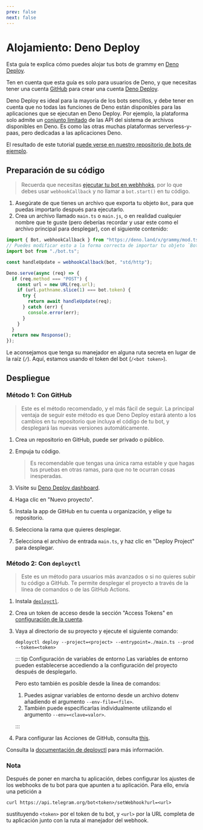```yaml
---
prev: false
next: false
---
```


# Alojamiento: Deno Deploy

Esta guía te explica cómo puedes alojar tus bots de grammy en [Deno Deploy](https://deno.com/deploy).

Ten en cuenta que esta guía es solo para usuarios de Deno, y que necesitas tener una cuenta [GitHub](https://github.com) para crear una cuenta [Deno Deploy](https://deno.com/deploy).

Deno Deploy es ideal para la mayoría de los bots sencillos, y debe tener en cuenta que no todas las funciones de Deno están disponibles para las aplicaciones que se ejecutan en Deno Deploy.
Por ejemplo, la plataforma solo admite un [conjunto limitado](https://docs.deno.com/deploy/classic/api/runtime-fs/) de las API del sistema de archivos disponibles en Deno.
Es como las otras muchas plataformas serverless-y-paas, pero dedicadas a las aplicaciones Deno.

El resultado de este tutorial [puede verse en nuestro repositorio de bots de ejemplo](https://github.com/grammyjs/examples/tree/main/setups/deno-deploy).

## Preparación de su código

> Recuerda que necesitas [ejecutar tu bot en webhhoks](../guide/deployment-types#como-usar-webhooks), por lo que debes usar `webhookCallback` y no llamar a `bot.start()` en tu código.

1. Asegúrate de que tienes un archivo que exporta tu objeto `Bot`, para que puedas importarlo después para ejecutarlo.
2. Crea un archivo llamado `main.ts` o `main.js`, o en realidad cualquier nombre que te guste (pero deberías recordar y usar este como el archivo principal para desplegar), con el siguiente contenido:

```ts
import { Bot, webhookCallback } from "https://deno.land/x/grammy/mod.ts";
// Puedes modificar esto a la forma correcta de importar tu objeto `Bot`.
import bot from "./bot.ts";

const handleUpdate = webhookCallback(bot, "std/http");

Deno.serve(async (req) => {
  if (req.method === "POST") {
    const url = new URL(req.url);
    if (url.pathname.slice(1) === bot.token) {
      try {
        return await handleUpdate(req);
      } catch (err) {
        console.error(err);
      }
    }
  }
  return new Response();
});
```

Le aconsejamos que tenga su manejador en alguna ruta secreta en lugar de la raíz (`/`).
Aquí, estamos usando el token del bot (`/<bot token>`).

## Despliegue

### Método 1: Con GitHub

> Este es el método recomendado, y el más fácil de seguir.
> La principal ventaja de seguir este método es que Deno Deploy estará atento a los cambios en tu repositorio que incluya el código de tu bot, y desplegará las nuevas versiones automáticamente.

1. Crea un repositorio en GitHub, puede ser privado o público.
2. Empuja tu código.

   > Es recomendable que tengas una única rama estable y que hagas tus pruebas en otras ramas, para que no te ocurran cosas inesperadas.

3. Visite su [Deno Deploy dashboard](https://dash.deno.com/account/overview).
4. Haga clic en "Nuevo proyecto".
5. Instala la app de GitHub en tu cuenta u organización, y elige tu repositorio.
6. Selecciona la rama que quieres desplegar.
7. Selecciona el archivo de entrada `main.ts`, y haz clic en "Deploy Project" para desplegar.

### Método 2: Con `deployctl`

> Este es un método para usuarios más avanzados o si no quieres subir tu código a GitHub.
> Te permite desplegar el proyecto a través de la línea de comandos o de las GitHub Actions.

1. Instala [`deployctl`](https://github.com/denoland/deployctl).
2. Crea un token de acceso desde la sección "Access Tokens" en [configuración de la cuenta](https://dash.deno.com/account).
3. Vaya al directorio de su proyecto y ejecute el siguiente comando:

   ```sh:no-line-numbers
   deployctl deploy --project=<project> --entrypoint=./main.ts --prod --token=<token>
   ```

   ::: tip Configuración de variables de entorno
   Las variables de entorno pueden establecerse accediendo a la configuración del proyecto después de desplegarlo.

   Pero esto también es posible desde la línea de comandos:

   1. Puedes asignar variables de entorno desde un archivo dotenv añadiendo el argumento `--env-file=<file>`.
   2. También puede especificarlas individualmente utilizando el argumento `--env=<clave=valor>`.

   :::
4. Para configurar las Acciones de GitHub, consulta [this](https://github.com/denoland/deployctl/blob/main/action/README.md).

Consulta la [documentación de deployctl](https://docs.deno.com/deploy/classic/deployctl/) para más información.

### Nota

Después de poner en marcha tu aplicación, debes configurar los ajustes de los webhooks de tu bot para que apunten a tu aplicación.
Para ello, envía una petición a

```sh:no-line-numbers
curl https://api.telegram.org/bot<token>/setWebhook?url=<url>
```

sustituyendo `<token>` por el token de tu bot, y `<url>` por la URL completa de tu aplicación junto con la ruta al manejador del webhook.
